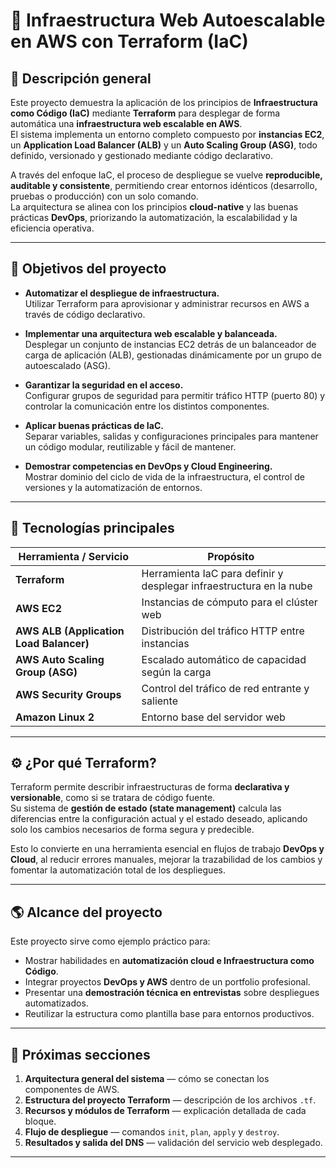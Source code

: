 # 🚀 Infraestructura Web Autoescalable en AWS con Terraform (IaC)

## 🧭 Descripción general

Este proyecto demuestra la aplicación de los principios de **Infraestructura como Código (IaC)** mediante **Terraform** para desplegar de forma automática una **infraestructura web escalable en AWS**.  
El sistema implementa un entorno completo compuesto por **instancias EC2**, un **Application Load Balancer (ALB)** y un **Auto Scaling Group (ASG)**, todo definido, versionado y gestionado mediante código declarativo.

A través del enfoque IaC, el proceso de despliegue se vuelve **reproducible, auditable y consistente**, permitiendo crear entornos idénticos (desarrollo, pruebas o producción) con un solo comando.  
La arquitectura se alinea con los principios **cloud-native** y las buenas prácticas **DevOps**, priorizando la automatización, la escalabilidad y la eficiencia operativa.

---

## 🎯 Objetivos del proyecto

- **Automatizar el despliegue de infraestructura.**  
  Utilizar Terraform para aprovisionar y administrar recursos en AWS a través de código declarativo.

- **Implementar una arquitectura web escalable y balanceada.**  
  Desplegar un conjunto de instancias EC2 detrás de un balanceador de carga de aplicación (ALB), gestionadas dinámicamente por un grupo de autoescalado (ASG).

- **Garantizar la seguridad en el acceso.**  
  Configurar grupos de seguridad para permitir tráfico HTTP (puerto 80) y controlar la comunicación entre los distintos componentes.

- **Aplicar buenas prácticas de IaC.**  
  Separar variables, salidas y configuraciones principales para mantener un código modular, reutilizable y fácil de mantener.

- **Demostrar competencias en DevOps y Cloud Engineering.**  
  Mostrar dominio del ciclo de vida de la infraestructura, el control de versiones y la automatización de entornos.

---

## 🧰 Tecnologías principales

| Herramienta / Servicio | Propósito |
|-------------------------|-----------|
| **Terraform** | Herramienta IaC para definir y desplegar infraestructura en la nube |
| **AWS EC2** | Instancias de cómputo para el clúster web |
| **AWS ALB (Application Load Balancer)** | Distribución del tráfico HTTP entre instancias |
| **AWS Auto Scaling Group (ASG)** | Escalado automático de capacidad según la carga |
| **AWS Security Groups** | Control del tráfico de red entrante y saliente |
| **Amazon Linux 2** | Entorno base del servidor web |

---

## ⚙️ ¿Por qué Terraform?

Terraform permite describir infraestructuras de forma **declarativa y versionable**, como si se tratara de código fuente.  
Su sistema de **gestión de estado (state management)** calcula las diferencias entre la configuración actual y el estado deseado, aplicando solo los cambios necesarios de forma segura y predecible.

Esto lo convierte en una herramienta esencial en flujos de trabajo **DevOps y Cloud**, al reducir errores manuales, mejorar la trazabilidad de los cambios y fomentar la automatización total de los despliegues.

---

## 🌎 Alcance del proyecto

Este proyecto sirve como ejemplo práctico para:

- Mostrar habilidades en **automatización cloud e Infraestructura como Código**.  
- Integrar proyectos **DevOps y AWS** dentro de un portfolio profesional.  
- Presentar una **demostración técnica en entrevistas** sobre despliegues automatizados.  
- Reutilizar la estructura como plantilla base para entornos productivos.

---

## 🧩 Próximas secciones

1. **Arquitectura general del sistema** — cómo se conectan los componentes de AWS.  
2. **Estructura del proyecto Terraform** — descripción de los archivos `.tf`.  
3. **Recursos y módulos de Terraform** — explicación detallada de cada bloque.  
4. **Flujo de despliegue** — comandos `init`, `plan`, `apply` y `destroy`.  
5. **Resultados y salida del DNS** — validación del servicio web desplegado.

---
